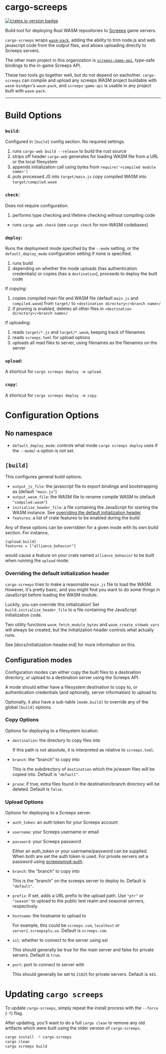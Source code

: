 cargo-screeps
=============

[![crates.io version badge][cratesio-badge]][crate]

Build tool for deploying Rust WASM repositories to [Screeps][screeps] game servers.

`cargo-screeps` wraps [`wasm-pack`], adding the ability to trim node.js and web javascript code from
the output files, and allows uploading directly to Screeps servers.

The other main project in this organization is [`screeps-game-api`], type-safe bindings to the
in-game Screeps API.

These two tools go together well, but do not depend on eachother. `cargo-screeps` can compile and
upload any screeps WASM project buildable with `wasm-bindgen`'s `wasm-pack`, and `screeps-game-api` is
usable in any project built with `wasm-pack`.

---

# Build Options

### `build`:

Configured in `[build]` config section. No required settings.

1. runs `cargo-web build --release` to build the rust source
2. strips off header `cargo-web` generates for loading WASM file from a URL or the local filesystem
3. appends initialization call using bytes from `require('<compiled module name>')`
4. puts processed JS into `target/main.js` copy compiled WASM into `target/compiled.wasm`

### `check`:

Does not require configuration.

1. performs type checking and lifetime checking without compiling code
  - runs `cargo web check` (see `cargo check` for non-WASM codebases)

### `deploy`:

Runs the deployment mode specified by the `--mode` setting, or the `default_deploy_mode`
configuration setting if none is specified.

1. runs build
2. depending on whether the mode uploads (has authentication credentials) or copies (has a
   `destination`), proceeds to deploy the built code

If copying:

1. copies compiled main file and WASM file (default `main.js` and `compiled.wasm`) from `target/` to
   `<destination directory>/<branch name>/`
2. if pruning is enabled, deletes all other files in `<destination directory>/<branch name>/`

If uploading:

1. reads `target/*.js` and `target/*.wasm`, keeping track of filenames
2. reads `screeps.toml` for upload options
3. uploads all read files to server, using filenames as the filenames on the server

### `upload`:

A shortcut for `cargo screeps deploy -m upload`.

### `copy`:

A shortcut for `cargo screeps deploy -m copy`.

# Configuration Options

## No namespace

- `default_deploy_mode`: controls what mode `cargo screeps deploy` uses if the `--mode`/`-m` option
  is not set.

## `[build]`

This configures general build options.

- `output_js_file`: the javascript file to export bindings and bootstrapping as
  (default `"main.js"`)
- `output_wasm_file`: the WASM file to rename compile WASM to (default `"compiled.wasm"`)
- `initialize_header_file`: a file containing the JavaScript for starting the WASM instance. See
  [overriding the default initialization header](#overriding-the-default-initialization-header)
- `features`: a list of crate features to be enabled during the build

Any of these options can be overridden for a given mode with its own build section. For instance,

```
[upload.build]
features = ["alliance_behavior"]
```

would cause a feature on your crate named `alliance_behavior` to be built when running the `upload`
mode.

### Overriding the default initialization header

`cargo-screeps` tries to make a reasonable `main.js` file to load the WASM. However, it's pretty
basic, and you might find you want to do some things in JavaScript before loading the WASM module.

Luckily, you can override this initialization! Set `build.initialize_header_file` to a file
containing the JavaScript initialization code.

Two utility functions `wasm_fetch_module_bytes` and `wasm_create_stdweb_vars` will always be
created, but the initialization header controls what actually runs.

See [docs/initialization-header.md] for more information on this.

## Configuration modes

Configuration modes can either copy the built files to a destination directory, or upload to a
destination server using the Screeps API.

A mode should either have a filesystem destination to copy to, or authentication credentials (and
optionally, server information) to upload to.

Optionally, it also have a sub-table `[mode.build]` to override any of the global `[build]` options.

### Copy Options

Options for deploying to a filesystem location.

- `destination`: the directory to copy files into

  If this path is not absolute, it is interpreted as relative to `screeps.toml`.
- `branch`: the "branch" to copy into

  This is the subdirectory of `destination` which the js/wasm files will be copied into. Default is `"default"`.
- `prune`: if true, extra files found in the destination/branch directory will be deleted. Default is `false`.

### Upload Options

Options for deploying to a Screeps server.

- `auth_token`: an auth token for your Screeps account
- `username`: your Screeps username or email
- `password`: your Screeps password

  Either an auth_token or your username/password can be supplied. When both are set the auth token is used. For private servers set a password using [screepsmod-auth].
- `branch`: the "branch" to copy into

  This is the "branch" on the screeps server to deploy to. Default is `"default"`.
- `prefix`: if set, adds a URL prefix to the upload path.  Use `"ptr"` or `"season"` to upload to
  the public test realm and seasonal servers, respectively.
- `hostname`: the hostname to upload to

  For example, this could be `screeps.com`, `localhost` or `server1.screepsplu.us`. Default is `screeps.com`.
- `ssl`: whether to connect to the server using ssl

  This should generally be true for the main server and false for private servers. Default is `true`.
- `port`: port to connect to server with

  This should generally be set to `21025` for private servers. Default is `443`.

# Updating `cargo screeps`

To update `cargo-screeps`, simply repeat the install process with the `--force` (`-f`) flag.

After updating, you'll want to do a full `cargo clean` to remove any old artifacts which were built
using the older version of `cargo-screeps`.

```sh
cargo install -f cargo-screeps
cargo clean
cargo screeps build
```

[cratesio-badge]: https://img.shields.io/crates/v/cargo-screeps.svg
[crate]: https://crates.io/crates/cargo-screeps/
[`screeps-game-api`]: https://github.com/rustyscreeps/screeps-game-api/
[`wasm-pack`]: https://rustwasm.github.io/wasm-pack/
[screepsmod-auth]: https://www.npmjs.com/package/screepsmod-auth
[screeps]: https://screeps.com/

